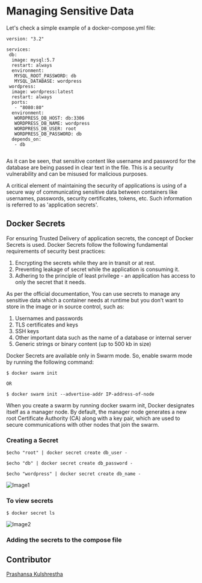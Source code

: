 # Managing Sensitive Data

Let's check a simple example of a docker-compose.yml file:

```
version: "3.2"

services:
 db:
  image: mysql:5.7
  restart: always
  environment:
   MYSQL_ROOT_PASSWORD: db
   MYSQL_DATABASE: wordpress
 wordpress:
  image: wordpress:latest
  restart: always
  ports:
   - "8080:80"
  environment:
   WORDPRESS_DB_HOST: db:3306
   WORDPRESS_DB_NAME: wordpress
   WORDPRESS_DB_USER: root
   WORDPRESS_DB_PASSWORD: db
  depends_on:
   - db
   
```

As it can be seen, that sensitive content like username and password for the database are being passed in clear text in the file. This is a security vulnerability and can be misused for malicious purposes. 

A critical element of maintaining the security of applications is using of a secure way of communicating sensitive data between containers like usernames, passwords, security certificates, tokens, etc. Such information is referred to as 'application secrets'. 

## Docker Secrets

For ensuring Trusted Delivery of application secrets, the concept of Docker Secrets is used. 
Docker Secrets follow the following fundamental requirements of security best practices:
1) Encrypting the secrets while they are in transit or at rest.
2) Preventing leakage of secret while the application is consuming it.
3) Adhering to the principle of least privilege - an application has access to only the secret that it needs.

As per the official documentation,
You can use secrets to manage any sensitive data which a container needs at runtime but you don’t want to store in the image or in source control, such as:
1) Usernames and passwords
2) TLS certificates and keys
3) SSH keys
4) Other important data such as the name of a database or internal server
5) Generic strings or binary content (up to 500 kb in size)

Docker Secrets are available only in Swarm mode. So, enable swarm mode by running the following command:

```
$ docker swarm init

OR

$ docker swarm init --advertise-addr IP-address-of-node
```

When you create a swarm by running docker swarm init, Docker designates itself as a manager node. By default, the manager node generates a new root Certificate Authority (CA) along with a key pair, which are used to secure communications with other nodes that join the swarm.

### Creating a Secret

```
$echo "root" | docker secret create db_user -

$echo "db" | docker secret create db_password -

$echo "wordpress" | docker secret create db_name -
```
![Image1]()

### To view secrets

```
$ docker secret ls
```

![Image2]()

### Adding the secrets to the compose file









## Contributor

[Prashansa Kulshrestha](https://github.com/Prashansa-K)

